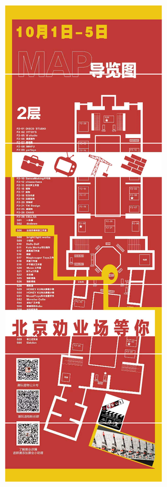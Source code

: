 ![](images/guide_01.jpg)
![](images/guide_02.gif)
![](images/guide_03.jpg)
![](images/guide_04.gif)
![](images/guide_05.jpg)
![](images/guide_06.jpg)
![](images/guide_07.jpg)



